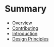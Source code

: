# Summary

* [Overview](README.md)
* [Contributing](CONTRIBUTING.md)
* [Introduction](introduction/README.md)
* [Design Principles](design_principles.md)


